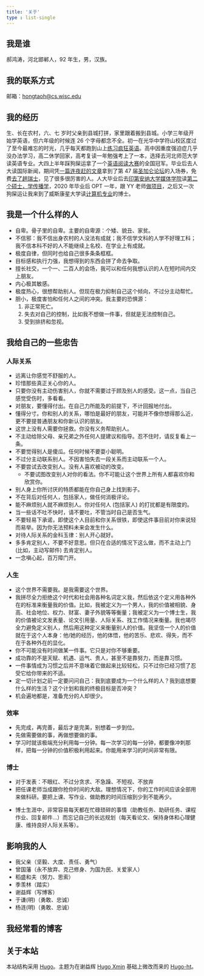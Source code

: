 ```yaml
---
title: '关于'
type : list-single
---
```


## 我是谁

郝鸿涛，河北邯郸人，92 年生，男，汉族。

## 我的联系方式

邮箱：hongtaoh@cs.wisc.edu


## 我的经历

生、长在农村，六、七 岁时父亲到县城打拼，家里跟着搬到县城。小学三年级开始学英语，但六年级的时候连 26 个字母都念不全。初一在光华中学符山校区度过了至今最难忘的时光，几乎每天都跑到山上[练习疯狂英语](/cn/2021/05/29/crazy-en/)。高中因重度强迫症几乎没办法学习，高二休学回家，高考复读一年勉强考上了一本，选择去河北师范大学读英语专业。大四上半年踩狗屎运拿了一个[英语阅读大赛](/cn/2020/01/06/fltrp-reading-contest/)的全国冠军。毕业后去人大读国际新闻，期间凭[一篇连夜赶的文章](/en/2020/02/25/b2b-communication/)拿到了第 47 届[圣加仑论坛](/cn/2020/01/17/sgs/)的入场券，免费[去了趟瑞士](/cn/2020/01/17/sgs/)，见了很多很厉害的人。人大毕业后去[印第安纳大学媒体学院](https://mediaschool.indiana.edu/)读[第二个硕士，学传播学](/cn/2021/06/15/2y/)，2020 年毕业后 OPT 一年，跟 YY 老师[做项目](https://yyahn.com/covid19-dashboard/)，之后又一次狗屎运让我来到了威斯康星大学读[计算机专业](https://www.cs.wisc.edu/)的博士。

## 我是一个什么样的人

- 自卑。骨子里的自卑。主要的自卑源：个矮、貌丑、家贫。
- 不信邪：我不信出身农村的人没法有成就；我不信学文科的人学不好理工科；我不信本科不好的人不能继续上名校、在学业上有成就。
- 极度自律，但同时也给自己很多条条框框。
- 目标感和执行力强，我想得到的东西会拼了命去争取。
- 擅长社交，一个一、二百人的会场，我可以和任何我想认识的人在短时间内交上朋友。
- 内心极其敏感。
- 极度热心，很想帮助别人。但现在极力抑制自己这个倾向，不过分主动帮忙。
- 胆小，极度害怕和任何人之间的冲突。我主要的恐惧源：
  1. 非正常死亡。
  2. 失去对自己的控制，比如我不想做一件事，但就是无法控制自己。
  3. 受到排挤和忽视。
<!-- 
## 人生目标

修身、齐家、致富、济天下 -->

## 我给自己的一些忠告

### 人际关系

- 远离让你感觉不舒服的人。
- 珍惜那些真正关心你的人。
- 只要你没有主动伤害别人，你就不需要过于顾及别人的感受。这一点，当自己感觉受伤时，多看看。
- 对朋友，要懂得付出。在自己力所能及的前提下，不计回报地付出。
- 懂得分寸。你和别人的关系，哪怕是最好的朋友，可能并不像你想得那么近，更不要提普通朋友和你新认识的朋友。
- 这世上没有人需要你拯救。你没有义务帮助别人。
- 不主动给除父母、亲兄弟之外任何人提建议和指导。忍不住时，请反复看上一条。
- 不要觉得别人是傻瓜。任何时候不要耍小聪明。
- 不过分主动联系别人。不因害怕失去一段关系而主动联系一个人。
- 不要尝试去改变别人。没有人喜欢被动的改变。
  - 不要试图改变别人对你的看法。你不可能让这个世界上所有人都喜欢你和欣赏你。
- 别人身上你所讨厌的特质都能在你自己身上找到影子。
- 不在背后对任何人，包括家人，做任何消极评论。
- 能不麻烦别人就不麻烦别人。你对任何人 (包括家人) 的打扰都是有限度的。
- 当一些话不吐不快时，请不要吐，不管当时自己是否生气。
- 不要轻易下承诺，即使这个人目前和你关系很铁，即使这件事目前对你来说轻而易举。因为你无法预料未来会发生什么。
- 对待人际关系的金科玉律：别人开心就好。
- 多多肯定别人，不要不好意思。但只在合适的情况下这么做，而不主动上门 (比如，主动写邮件) 去肯定别人。
- 一念嗔心起，百万障门开。

### 人生

- 这个世界不需要我。是我需要这个世界。
- 我拼尽全力拒绝这个时代和社会用各种名词定义我，然后依这个定义用各种外在的标准来衡量我的价值。比如，我被定义为一个男人，我的价值被相貌、身高、社会地位、权力、财富、妻子外貌等等衡量；我被定义为一个博士生，我的价值被论文发表量、论文引用量、人际关系、找工作情况来衡量。我也竭尽全力避免定义别人，然后用这种定义来衡量别人的价值。我坚信一个人的价值就在于这个人本身：他/她的经历，他的体悟，他的苦乐、悲欢、得失，而不在于各种外在的显化。
- 你不可能没有时间做某一件事。它只是对你不够重要。
- 成功靠的不是天赋、机遇、运气、贵人，甚至不是靠努力，而是靠习惯。
- 一件事情成为习惯之后并不意味着它做起来比较轻松，只不过你已经习惯了忍受它给你带来的不适。
- 定一切计划之前一定要问问自己：我到底要成为一个什么样的人？我到底想要什么样的生活？这个计划和我的终极目标是否冲突？
- 机会遍地都是，准备充分的人却很少。

### 效率

- 先完成，再完善，最后才是完美，别想着一步到位。
- 先做需要做的事，再做想要做的事。
- 学习时就该极端充分利用每一分钟。每一次学习的每一分钟，都要像冲刺那样，把每一分钟的价值积极利用起来。你能用来学习的时间非常有限。

### 博士

- 对于发表：不眼红、不过分贪求、不急躁、不短视、不放弃
- 把任课老师当成跟你抢你时间的大敌。理想情况下，你的工作时间应该全部用来做科研。要把上课、写作业、做助教的时间压缩到少到不能再少。
<!-- 2. 除非你很明确你之后的研究会用到、怎么用到一个东西，否则不要轻易花时间去学它。（这句话的适用范围请自己把握好度。我说这句话是想提醒我，要让科研项目告诉自己该学什么，而不是漫无目的地去学。） -->
- 博士生涯中，非常容易每天都在忙碌琐碎的事情（助教任务、助研任务、课程作业、回复邮件...）而忘记自己的长远规划（每天看论文、保持身体和心理健康、维持良好人际关系等）。

## 影响我的人

- 我父亲（坚毅、大度、责任、勇气）
- 曾国藩（永不放弃、克己修身、为国为民、关爱家人）
- 稻盛和夫（努力、思索）
- 季羡林（踏实）
- 谢益辉（写博客）
- 于谦(明)（勇敢、忠诚）
- 杨涟(明)（勇敢、忠诚）
<!-- - 雷军（创富）
- 任正非（不短视） -->
<!-- - 沈向阳 -->

## 我经常看的博客

<!-- 益辉、金吉、 -->

<!-- https://blog.shuiba.co/
https://dlyang.me/ -->

## 关于本站

本站结构采用 [Hugo](https://gohugo.io)。主题为在谢益辉 [Hugo Xmin](https://github.com/yihui/hugo-xmin) 基础上微改而来的 [Hugo-ht](https://github.com/hongtaoh/hugo-ht)。